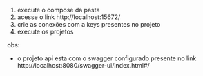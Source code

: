 1. execute o compose da pasta
2. acesse o link http://localhost:15672/
3. crie as conexões com a keys presentes no projeto
4. execute os projetos

obs: 
* o projeto api esta com o swagger configurado presente no link http://localhost:8080/swagger-ui/index.html#/
